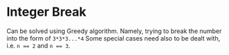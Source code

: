 # Integer Break

Can be solved using Greedy algorithm. Namely, trying to break the number into the form of `3*3*3...*4`
Some special cases need also to be dealt with, i.e. `n == 2` and `n == 3`.